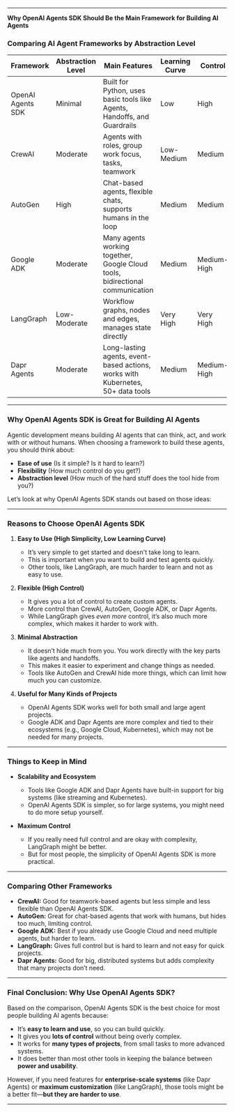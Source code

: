 
---

**Why OpenAI Agents SDK Should Be the Main Framework for Building AI Agents**

### Comparing AI Agent Frameworks by Abstraction Level

| **Framework**     | **Abstraction Level** | **Main Features**                                                               | **Learning Curve** | **Control** | **Simplicity** |
| ----------------- | --------------------- | ------------------------------------------------------------------------------- | ------------------ | ----------- | -------------- |
| OpenAI Agents SDK | Minimal               | Built for Python, uses basic tools like Agents, Handoffs, and Guardrails        | Low                | High        | High           |
| CrewAI            | Moderate              | Agents with roles, group work focus, tasks, teamwork                            | Low-Medium         | Medium      | Medium         |
| AutoGen           | High                  | Chat-based agents, flexible chats, supports humans in the loop                  | Medium             | Medium      | Medium         |
| Google ADK        | Moderate              | Many agents working together, Google Cloud tools, bidirectional communication   | Medium             | Medium-High | Medium         |
| LangGraph         | Low-Moderate          | Workflow graphs, nodes and edges, manages state directly                        | Very High          | Very High   | Low            |
| Dapr Agents       | Moderate              | Long-lasting agents, event-based actions, works with Kubernetes, 50+ data tools | Medium             | Medium-High | Medium         |

---

### Why OpenAI Agents SDK is Great for Building AI Agents

Agentic development means building AI agents that can think, act, and work with or without humans. When choosing a framework to build these agents, you should think about:

* **Ease of use** (Is it simple? Is it hard to learn?)
* **Flexibility** (How much control do you get?)
* **Abstraction level** (How much of the hard stuff does the tool hide from you?)

Let’s look at why OpenAI Agents SDK stands out based on those ideas:

---

### Reasons to Choose OpenAI Agents SDK

1. **Easy to Use (High Simplicity, Low Learning Curve)**

   * It’s very simple to get started and doesn't take long to learn.
   * This is important when you want to build and test agents quickly.
   * Other tools, like LangGraph, are much harder to learn and not as easy to use.

2. **Flexible (High Control)**

   * It gives you a lot of control to create custom agents.
   * More control than CrewAI, AutoGen, Google ADK, or Dapr Agents.
   * While LangGraph gives *even more* control, it’s also much more complex, which makes it harder to work with.

3. **Minimal Abstraction**

   * It doesn’t hide much from you. You work directly with the key parts like agents and handoffs.
   * This makes it easier to experiment and change things as needed.
   * Tools like AutoGen and CrewAI hide more things, which can limit how much you can customize.

4. **Useful for Many Kinds of Projects**

   * OpenAI Agents SDK works well for both small and large agent projects.
   * Google ADK and Dapr Agents are more complex and tied to their ecosystems (e.g., Google Cloud, Kubernetes), which may not be needed for many projects.

---

### Things to Keep in Mind

* **Scalability and Ecosystem**

  * Tools like Google ADK and Dapr Agents have built-in support for big systems (like streaming and Kubernetes).
  * OpenAI Agents SDK is simpler, so for large systems, you might need to do more setup yourself.

* **Maximum Control**

  * If you really need full control and are okay with complexity, LangGraph might be better.
  * But for most people, the simplicity of OpenAI Agents SDK is more practical.

---

### Comparing Other Frameworks

* **CrewAI:** Good for teamwork-based agents but less simple and less flexible than OpenAI Agents SDK.
* **AutoGen:** Great for chat-based agents that work with humans, but hides too much, limiting control.
* **Google ADK:** Best if you already use Google Cloud and need multiple agents, but harder to learn.
* **LangGraph:** Gives full control but is hard to learn and not easy for quick projects.
* **Dapr Agents:** Good for big, distributed systems but adds complexity that many projects don’t need.

---

### Final Conclusion: Why Use OpenAI Agents SDK?

Based on the comparison, OpenAI Agents SDK is the best choice for most people building AI agents because:

* It’s **easy to learn and use**, so you can build quickly.
* It gives you **lots of control** without being overly complex.
* It works for **many types of projects**, from small tasks to more advanced systems.
* It does better than most other tools in keeping the balance between **power and usability**.

However, if you need features for **enterprise-scale systems** (like Dapr Agents) or **maximum customization** (like LangGraph), those tools might be a better fit—**but they are harder to use**.

---

